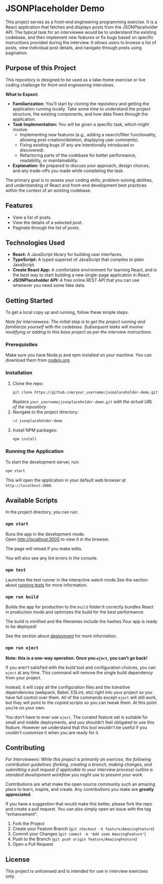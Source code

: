 # JSONPlaceholder Demo

This project serves as a front-end engineering programming exercise. It is a React application that fetches and displays posts from the JSONPlaceholder API. The typical task for an interviewee would be to understand the existing codebase, and then implement new features or fix bugs based on specific instructions provided during the interview. It allows users to browse a list of posts, view individual post details, and navigate through posts using pagination.

## Purpose of this Project

This repository is designed to be used as a take-home exercise or live coding challenge for front-end engineering interviews.

**What to Expect:**

*   **Familiarization:** You'll start by cloning the repository and getting the application running locally. Take some time to understand the project structure, the existing components, and how data flows through the application.
*   **Task Implementation:** You will be given a specific task, which might involve:
    *   Implementing new features (e.g., adding a search/filter functionality, allowing post creation/deletion, displaying user comments).
    *   Fixing existing bugs (if any are intentionally introduced or discovered).
    *   Refactoring parts of the codebase for better performance, readability, or maintainability.
*   **Explanation:** Be prepared to discuss your approach, design choices, and any trade-offs you made while completing the task.

The primary goal is to assess your coding skills, problem-solving abilities, and understanding of React and front-end development best practices within the context of an existing codebase.

## Features

*   View a list of posts.
*   View the details of a selected post.
*   Paginate through the list of posts.

## Technologies Used

*   **React:** A JavaScript library for building user interfaces.
*   **TypeScript:** A typed superset of JavaScript that compiles to plain JavaScript.
*   **Create React App:** A comfortable environment for learning React, and is the best way to start building a new single-page application in React.
*   **JSONPlaceholder API:** A free online REST API that you can use whenever you need some fake data.

## Getting Started

To get a local copy up and running, follow these simple steps.

*Note for Interviewees: The initial step is to get the project running and familiarize yourself with the codebase. Subsequent tasks will involve modifying or adding to this base project as per the interview instructions.*

### Prerequisites

Make sure you have Node.js and npm installed on your machine. You can download them from [nodejs.org](https://nodejs.org/).

### Installation

1.  Clone the repo:
    ```sh
    git clone https://github.com/your_username/jsonplaceholder-demo.git
    ```
    *Replace `your_username/jsonplaceholder-demo.git` with the actual URL of the repository.*
2.  Navigate to the project directory:
    ```sh
    cd jsonplaceholder-demo
    ```
3.  Install NPM packages:
    ```sh
    npm install
    ```

### Running the Application

To start the development server, run:

```sh
npm start
```

This will open the application in your default web browser at `http://localhost:3000`.

## Available Scripts

In the project directory, you can run:

### `npm start`

Runs the app in the development mode.\
Open [http://localhost:3000](http://localhost:3000) to view it in the browser.

The page will reload if you make edits.

You will also see any lint errors in the console.

### `npm test`

Launches the test runner in the interactive watch mode.See the section about [running tests](https://facebook.github.io/create-react-app/docs/running-tests) for more information.

### `npm run build`

Builds the app for production to the `build` folder.It correctly bundles React in production mode and optimizes the build for the best performance.

The build is minified and the filenames include the hashes.Your app is ready to be deployed!

See the section about [deployment](https://facebook.github.io/create-react-app/docs/deployment) for more information.

### `npm run eject`

**Note: this is a one-way operation. Once you `eject`, you can’t go back!**

If you aren’t satisfied with the build tool and configuration choices, you can `eject` at any time. This command will remove the single build dependency from your project.

Instead, it will copy all the configuration files and the transitive dependencies (webpack, Babel, ESLint, etc) right into your project so you have full control over them. All of the commands except `eject` will still work, but they will point to the copied scripts so you can tweak them. At this point you’re on your own.

You don’t have to ever use `eject`. The curated feature set is suitable for small and middle deployments, and you shouldn’t feel obligated to use this feature. However we understand that this tool wouldn’t be useful if you couldn’t customize it when you are ready for it.

## Contributing

*For Interviewees: While this project is primarily an exercise, the following contribution guidelines (forking, creating a branch, making changes, and submitting a pull request if applicable to your interview process) outline a standard development workflow you might use to present your work.*

Contributions are what make the open source community such an amazing place to learn, inspire, and create. Any contributions you make are **greatly appreciated**.

If you have a suggestion that would make this better, please fork the repo and create a pull request. You can also simply open an issue with the tag "enhancement".

1.  Fork the Project
2.  Create your Feature Branch (`git checkout -b feature/AmazingFeature`)
3.  Commit your Changes (`git commit -m 'Add some AmazingFeature'`)
4.  Push to the Branch (`git push origin feature/AmazingFeature`)
5.  Open a Pull Request

## License

This project is unlicensed and is intended for use in interview exercises only.
